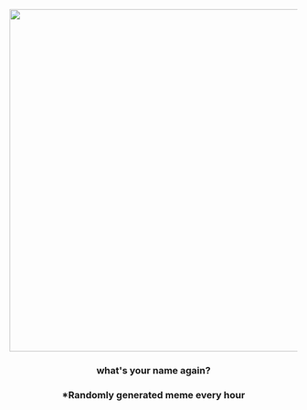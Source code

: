 <p align="center">
        <img src="https://i.redd.it/1okjvkcps7m91.jpg" width="600" height="600">
        </p>
        <h3 align="center">what's your name again?</h3>
        <h3 align="center">*Randomly generated meme every hour</h3>
    